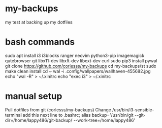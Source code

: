 # my-backups
my test at backing up my dotfiles

# bash commands
sudo apt install i3 i3blocks ranger neovim python3-pip imagemagick qutebrowser git libx11-dev libxft-dev libext-dev curl
sudo pip3 install pywal
git clone https://github.com/corlesss/my-backups
cd my-backups/st
sudo make clean install
cd ~
wal -i .config/wallpapers/wallhaven-455682.jpg
echo "wal -R" > ~/.xinitrc
echo "exec i3" > ~/.xinitrc

# manual setup
Pull dotfiles from git (corlesss/my-backups)
Change /usr/bin/i3-sensible-terminal
add this next line to .bashrc;
alias backup='/usr/bin/git --git-dir=/home/lappy486/git-backup/ --work-tree=/home/lappy486'
